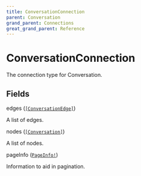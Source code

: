 ```yaml
---
title: ConversationConnection
parent: Conversation
grand_parent: Connections
great_grand_parent: Reference
---
```


# ConversationConnection

The connection type for Conversation.

## Fields

<div class="field-entry ">
  <span id="edges" class="field-name anchored">edges (<code><a href="/docs/reference/connection_type/conversationedge">[ConversationEdge]</a></code>)</span>

  <div class="description-wrapper">
   <p>A list of edges.</p>

  </div>
</div>

<div class="field-entry ">
  <span id="nodes" class="field-name anchored">nodes (<code><a href="/docs/reference/object/conversation">[Conversation]</a></code>)</span>

  <div class="description-wrapper">
   <p>A list of nodes.</p>

  </div>
</div>

<div class="field-entry ">
  <span id="pageinfo" class="field-name anchored">pageInfo (<code><a href="/docs/reference/object/pageinfo">PageInfo!</a></code>)</span>

  <div class="description-wrapper">
   <p>Information to aid in pagination.</p>

  </div>
</div>

